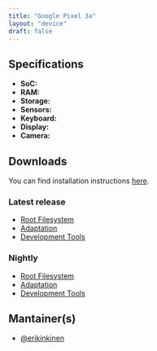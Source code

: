 ```yaml
---
title: "Google Pixel 3a"
layout: "device"
draft: false
---
```


## Specifications

- **SoC:** 
- **RAM:** 
- **Storage:** 
- **Sensors:** 
- **Keyboard:** 
- **Display:** 
- **Camera:** 

<!--more-->

## Downloads

You can find installation instructions [here](https://github.com/droidian-images/rootfs-api28gsi-all/blob/bullseye/README.md).

### Latest release

* [Root Filesystem](https://images.droidian.org/rootfs-api28gsi-all/droidian-stable-latest/arm64/generic/rootfs.zip)
* [Adaptation](https://images.droidian.org/rootfs-api28gsi-all/droidian-stable-latest/arm64/google/adaptation-sargo.zip)
* [Development Tools](https://images.droidian.org/rootfs-api28gsi-all/droidian-stable-latest/arm64/generic/feature-devtools.zip)

### Nightly

* [Root Filesystem](https://images.droidian.org/rootfs-api28gsi-all/nightly/arm64/generic/rootfs.zip)
* [Adaptation](https://images.droidian.org/rootfs-api28gsi-all/nightly/arm64/google/adaptation-sargo.zip)
* [Development Tools](https://images.droidian.org/rootfs-api28gsi-all/nightly/arm64/generic/feature-devtools.zip)

## Mantainer(s)

* [@erikinkinen](https://github.com/erikinkinen)

